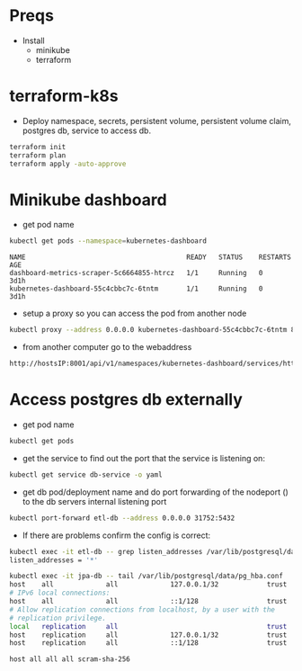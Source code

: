 # Preqs

- Install
  - minikube
  - terraform
  

# terraform-k8s

- Deploy namespace, secrets, persistent volume, persistent volume claim, postgres db, service to access db.

```bash
terraform init
terraform plan
terraform apply -auto-approve
```

# Minikube dashboard

- get pod name

```bash
kubectl get pods --namespace=kubernetes-dashboard
```

    NAME                                        READY   STATUS    RESTARTS   AGE
    dashboard-metrics-scraper-5c6664855-htrcz   1/1     Running   0          3d1h
    kubernetes-dashboard-55c4cbbc7c-6tntm       1/1     Running   0          3d1h

- setup a proxy so you can access the pod from another node

```bash
kubectl proxy --address 0.0.0.0 kubernetes-dashboard-55c4cbbc7c-6tntm 8001:80 --namespace=kubernetes-dashboard --disable-filter=true
```

- from another computer go to the webaddress

```bash
http://hostsIP:8001/api/v1/namespaces/kubernetes-dashboard/services/http:kubernetes-dashboard:/proxy/
```


# Access postgres db externally

- get pod name

```bash
kubectl get pods
```

- get the service to find out the port that the service is listening on:

```bash
kubectl get service db-service -o yaml

```

- get db pod/deployment name and do port forwarding of the nodeport () to the db servers internal listening port

```bash
kubectl port-forward etl-db --address 0.0.0.0 31752:5432
```

- If there are problems confirm the config is correct:

```bash
kubectl exec -it etl-db -- grep listen_addresses /var/lib/postgresql/data/postgresql.conf
listen_addresses = '*'

kubectl exec -it jpa-db -- tail /var/lib/postgresql/data/pg_hba.conf
host    all             all             127.0.0.1/32            trust
# IPv6 local connections:
host    all             all             ::1/128                 trust
# Allow replication connections from localhost, by a user with the
# replication privilege.
local   replication     all                                     trust
host    replication     all             127.0.0.1/32            trust
host    replication     all             ::1/128                 trust

host all all all scram-sha-256

